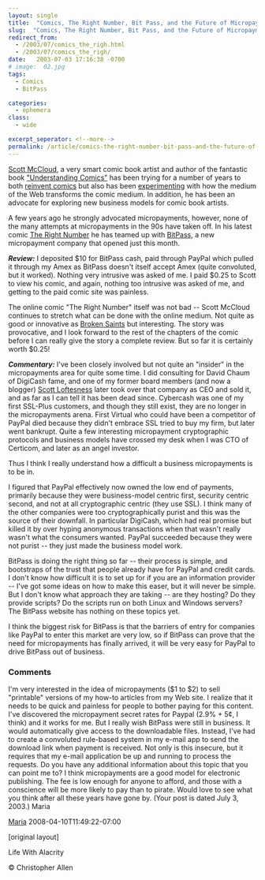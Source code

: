 ```yaml
---
layout: single
title:  "Comics, The Right Number, Bit Pass, and the Future of Micropayments"
slug:  "Comics, The Right Number, Bit Pass, and the Future of Micropayments"
redirect_from:
  - /2003/07/comics_the_righ.html
  - /2003/07/comics_the_righ/
date:   2003-07-03 17:16:38 -0700
# image:  02.jpg
tags: 
  - Comics
  - BitPass

categories:
  - ephemera
class:
  - wide

excerpt_seperator: <!--more-->
permalink: /article/comics-the-right-number-bit-pass-and-the-future-of-micropayments/
---
```


[Scott McCloud](http://www.scottmccloud.com/), a very smart comic book artist and author of the fantastic book ["Understanding Comics"](http://www.amazon.com/exec/obidos/tg/detail/-/006097625X/qid=1057279163/sr=8-1/ref=sr_8_1/104-4032771-8576750?v=glance&s=books&n=507846) has been trying for a number of years to both [reinvent comics](http://www.amazon.com/exec/obidos/tg/detail/-/0613280407/qid=1057279250/sr=1-2/ref=sr_1_2/104-4032771-8576750?v=glance&s=books) but also has been [experimenting](http://www.scottmccloud.com/comics/icst/index.html) with how the medium of the Web transforms the comic medium. In addition, he has been an advocate for exploring new business models for comic book artists.

A few years ago he strongly advocated micropayments, however, none of the many attempts at micropayments in the 90s have taken off. In his latest comic [The Right Number](http://www.scottmccloud.com/comics/trn/intro.html) he has teamed up with [BitPass](https://web.archive.org/web/20040401183914/http://www.bitpass.com/learn/), a new micropayment company that opened just this month.

**_Review:_** I deposited $10 for BitPass cash, paid through PayPal which pulled it through my Amex as BitPass doesn't itself accept Amex (quite convoluted, but it worked). Nothing very intrusive was asked of me. I paid $0.25 to Scott to view his comic, and again, nothing too intrusive was asked of me, and getting to the paid comic site was painless.

The online comic "The Right Number" itself was not bad -- Scott McCloud continues to stretch what can be done with the online medium. Not quite as good or innovative as [Broken Saints](http://www.brokensaints.com) but interesting. The story was provocative, and I look forward to the rest of the chapters of the comic before I can really give the story a complete review. But so far it is certainly worth $0.25!

**_Commentary:_** I've been closely involved but not quite an "insider" in the micropayments area for quite some time. I did consulting for David Chaum of DigiCash fame, and one of my former board members (and now a blogger) [Scott Loftesness](https://web.archive.org/web/20131012055354/http://sjl.us/main/2013/10/radio-road-2-point-reyes.html) later took over that company as CEO and sold it, and as far as I can tell it has been dead since. Cybercash was one of my first SSL-Plus customers, and though they still exist, they are no longer in the micropayments arena. First Virtual who could have been a competitor of PayPal died because they didn't embrace SSL tried to buy my firm, but later went bankrupt. Quite a few interesting micropayment cryptographic protocols and business models have crossed my desk when I was CTO of Certicom, and later as an angel investor.

Thus I think I really understand how a difficult a business micropayments is to be in.

I figured that PayPal effectively now owned the low end of payments, primarily because they were business-model centric first, security centric second, and not at all cryptographic centric (they use SSL). I think many of the other companies were too cryptographically purist and this was the source of their downfall. In particular DigiCash, which had real promise but killed it by over hyping anonymous transactions when that wasn't really wasn't what the consumers wanted. PayPal succeeded because they were not purist -- they just made the business model work.

BitPass is doing the right thing so far -- their process is simple, and bootstraps of the trust that people already have for PayPal and credit cards. I don't know how difficult it is to set up for if you are an information provider -- I've got some ideas on how to make this easer, but it will never be simple. But I don't know what approach they are taking -- are they hosting? Do they provide scripts? Do the scripts run on both Linux and Windows servers? The BitPass website has nothing on these topics yet.

I think the biggest risk for BitPass is that the barriers of entry for companies like PayPal to enter this market are very low, so if BitPass can prove that the need for micropayments has finally arrived, it will be very easy for PayPal to drive BitPass out of business.

### Comments

I'm very interested in the idea of micropayments ($1 to $2) to sell "printable" versions of my how-to articles from my Web site. I realize that it needs to be quick and painless for people to bother paying for this content. I've discovered the micropayment secret rates for Paypal (2.9% + 5¢, I think) and it works for me. But I really wish BitPass were still in business. It would automatically give access to the downloadable files. Instead, I've had to create a convoluted rule-based system in my e-mail app to send the download link when payment is received. Not only is this insecure, but it requires that my e-mail application be up and running to process the requests. Do you have any additional information about this topic that you can point me to? I think micropayments are a good model for electronic publishing. The fee is low enough for anyone to afford, and those with a conscience will be more likely to pay than to pirate. Would love to see what you think after all these years have gone by. (Your post is dated July 3, 2003.) Maria

[Maria](https://web.archive.org/web/20070125143259/http://www.marialanger.com/) 2008-04-10T11:49:22-07:00

[original layout]


Life With Alacrity

© Christopher Allen
